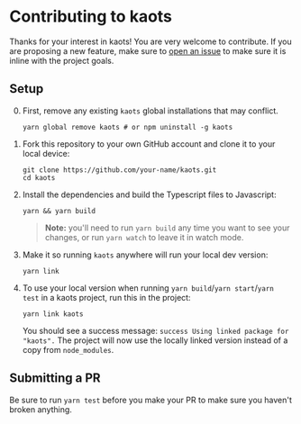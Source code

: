 # Contributing to kaots

Thanks for your interest in kaots! You are very welcome to contribute. If you are proposing a new feature, make sure to [open an issue](https://github.com/kaoengine/kaots/issues/new/choose) to make sure it is inline with the project goals.

## Setup

0. First, remove any existing `kaots` global installations that may conflict.

   ```
   yarn global remove kaots # or npm uninstall -g kaots
   ```

1. Fork this repository to your own GitHub account and clone it to your local device:

   ```
   git clone https://github.com/your-name/kaots.git
   cd kaots
   ```

1. Install the dependencies and build the Typescript files to Javascript:

   ```
   yarn && yarn build
   ```

   > **Note:** you'll need to run `yarn build` any time you want to see your changes, or run `yarn watch` to leave it in watch mode.

1. Make it so running `kaots` anywhere will run your local dev version:

   ```
   yarn link
   ```

4) To use your local version when running `yarn build`/`yarn start`/`yarn test` in a kaots project, run this in the project:

   ```
   yarn link kaots
   ```

   You should see a success message: `success Using linked package for "kaots".` The project will now use the locally linked version instead of a copy from `node_modules`.

## Submitting a PR

Be sure to run `yarn test` before you make your PR to make sure you haven't broken anything.

